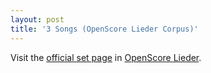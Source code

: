 ```yaml
---
layout: post
title: '3 Songs (OpenScore Lieder Corpus)'
---
```


Visit the [official set page] in [OpenScore Lieder].

[official set page]: https://musescore.com/openscore-lieder-corpus/sets/5107787
[OpenScore Lieder]: https://musescore.com/openscore-lieder-corpus


